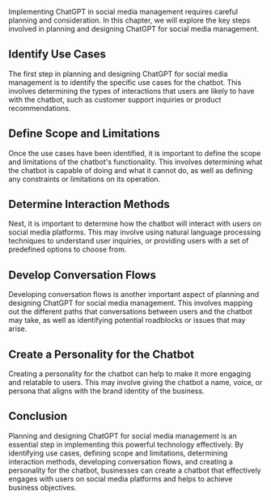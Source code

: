 

Implementing ChatGPT in social media management requires careful planning and consideration. In this chapter, we will explore the key steps involved in planning and designing ChatGPT for social media management.

Identify Use Cases
------------------

The first step in planning and designing ChatGPT for social media management is to identify the specific use cases for the chatbot. This involves determining the types of interactions that users are likely to have with the chatbot, such as customer support inquiries or product recommendations.

Define Scope and Limitations
----------------------------

Once the use cases have been identified, it is important to define the scope and limitations of the chatbot's functionality. This involves determining what the chatbot is capable of doing and what it cannot do, as well as defining any constraints or limitations on its operation.

Determine Interaction Methods
-----------------------------

Next, it is important to determine how the chatbot will interact with users on social media platforms. This may involve using natural language processing techniques to understand user inquiries, or providing users with a set of predefined options to choose from.

Develop Conversation Flows
--------------------------

Developing conversation flows is another important aspect of planning and designing ChatGPT for social media management. This involves mapping out the different paths that conversations between users and the chatbot may take, as well as identifying potential roadblocks or issues that may arise.

Create a Personality for the Chatbot
------------------------------------

Creating a personality for the chatbot can help to make it more engaging and relatable to users. This may involve giving the chatbot a name, voice, or persona that aligns with the brand identity of the business.

Conclusion
----------

Planning and designing ChatGPT for social media management is an essential step in implementing this powerful technology effectively. By identifying use cases, defining scope and limitations, determining interaction methods, developing conversation flows, and creating a personality for the chatbot, businesses can create a chatbot that effectively engages with users on social media platforms and helps to achieve business objectives.
